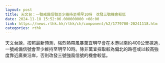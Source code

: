 ```yaml
---
layout: post
title: 天文台：一號戒備信號至少維持至明早10時　改發三號機會較低
date: 2024-11-18 15:52:06.000000000 +08:00
link: https://news.rthk.hk/rthk/ch/component/k2/1779700-20241118.htm
categories: rthk
---
```


天文台說，按照最新預測，強烈熱帶風暴萬宜明早會在本港以南約400公里掠過，一號戒備信號會至少維持至明早10時。除非萬宜採取較為偏北的路徑或以較高強度靠近廣東沿岸，否則改發三號強風信號的機會較低。
